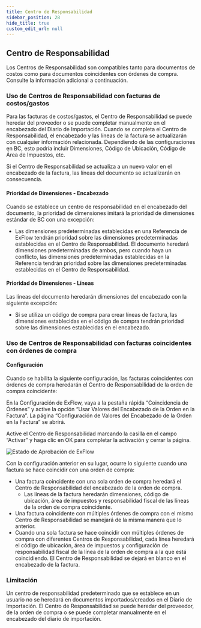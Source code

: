 ```yaml
---
title: Centro de Responsabilidad
sidebar_position: 28
hide_title: true
custom_edit_url: null
---
```

## Centro de Responsabilidad

Los Centros de Responsabilidad son compatibles tanto para documentos de costos como para documentos coincidentes con órdenes de compra. Consulte la información adicional a continuación.

### Uso de Centros de Responsabilidad con facturas de costos/gastos
Para las facturas de costos/gastos, el Centro de Responsabilidad se puede heredar del proveedor o se puede completar manualmente en el encabezado del Diario de Importación. Cuando se completa el Centro de Responsabilidad, el encabezado y las líneas de la factura se actualizarán con cualquier información relacionada. Dependiendo de las configuraciones en BC, esto podría incluir Dimensiones, Código de Ubicación, Código de Área de Impuestos, etc.

Si el Centro de Responsabilidad se actualiza a un nuevo valor en el encabezado de la factura, las líneas del documento se actualizarán en consecuencia.

#### Prioridad de Dimensiones - Encabezado
Cuando se establece un centro de responsabilidad en el encabezado del documento, la prioridad de dimensiones imitará la prioridad de dimensiones estándar de BC con una excepción:

- Las dimensiones predeterminadas establecidas en una Referencia de ExFlow tendrán prioridad sobre las dimensiones predeterminadas establecidas en el Centro de Responsabilidad. El documento heredará dimensiones predeterminadas de ambos, pero cuando haya un conflicto, las dimensiones predeterminadas establecidas en la Referencia tendrán prioridad sobre las dimensiones predeterminadas establecidas en el Centro de Responsabilidad.

#### Prioridad de Dimensiones - Líneas

Las líneas del documento heredarán dimensiones del encabezado con la siguiente excepción:

- Si se utiliza un código de compra para crear líneas de factura, las dimensiones establecidas en el código de compra tendrán prioridad sobre las dimensiones establecidas en el encabezado.

### Uso de Centros de Responsabilidad con facturas coincidentes con órdenes de compra

#### Configuración

Cuando se habilita la siguiente configuración, las facturas coincidentes con órdenes de compra heredarán el Centro de Responsabilidad de la orden de compra coincidente:

En la Configuración de ExFlow, vaya a la pestaña rápida “Coincidencia de Órdenes” y active la opción “Usar Valores del Encabezado de la Orden en la Factura”. La página “Configuración de Valores del Encabezado de la Orden en la Factura” se abrirá.

Active el Centro de Responsabilidad marcando la casilla en el campo “Activar” y haga clic en OK para completar la activación y cerrar la página.

![Estado de Aprobación de ExFlow](@site/static/img/media/po-header-value-on-invoice-setup-003.png)

Con la configuración anterior en su lugar, ocurre lo siguiente cuando una factura se hace coincidir con una orden de compra:
* Una factura coincidente con una sola orden de compra heredará el Centro de Responsabilidad del encabezado de la orden de compra.
    - Las líneas de la factura heredarán dimensiones, código de ubicación, área de impuestos y responsabilidad fiscal de las líneas de la orden de compra coincidente.
* Una factura coincidente con múltiples órdenes de compra con el mismo Centro de Responsabilidad se manejará de la misma manera que lo anterior.
* Cuando una sola factura se hace coincidir con múltiples órdenes de compra con diferentes Centros de Responsabilidad, cada línea heredará el código de ubicación, área de impuestos y configuración de responsabilidad fiscal de la línea de la orden de compra a la que está coincidiendo. El Centro de Responsabilidad se dejará en blanco en el encabezado de la factura.

### Limitación
Un centro de responsabilidad predeterminado que se establece en un usuario no se heredará en documentos importados/creados en el Diario de Importación. El Centro de Responsabilidad se puede heredar del proveedor, de la orden de compra o se puede completar manualmente en el encabezado del diario de importación.